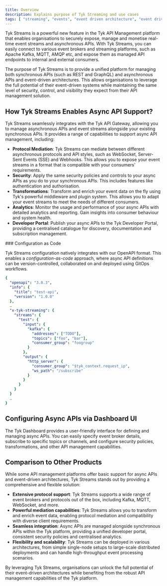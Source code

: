 ```yaml
---
title: Overview
description: Explains purpose of Tyk Streaming and use cases
tags: [ "streaming", "events", "event driven architecture", "event driven architectures", "kafka" ]
---
```


<!-- Here explain the following content:

- Purpose of Tyk streaming
- Use cases of Tyk streaming
    - Tyk can act as ETL
    - Append information to event message from publisher
- Streaming technologies that can integrate with Tyk
- Current limitations
- Dependencies -->


Tyk Streams is a powerful new feature in the Tyk API Management platform that enables organisations to securely expose, manage and monetise real-time event streams and asynchronous APIs. With Tyk Streams, you can easily connect to various event brokers and streaming platforms, such as Apache Kafka, MQTT, AMQP etc, and expose them as managed API endpoints to internal and external consumers.

The purpose of Tyk Streams is to provide a unified platform for managing both synchronous APIs (such as REST and GraphQL) and asynchronous APIs and event-driven architectures. This allows organisations to leverage the full potential of their event-driven systems while maintaining the same level of security, control, and visibility they expect from their API management solution.

## How Tyk Streams Enables Async API Support?

Tyk Streams seamlessly integrates with the Tyk API Gateway, allowing you to manage asynchronous APIs and event streams alongside your existing synchronous APIs. It provides a range of capabilities to support async API management, including:

- **Protocol Mediation**: Tyk Streams can mediate between different asynchronous protocols and API styles, such as WebSocket, Server-Sent Events (SSE) and Webhooks. This allows you to expose your event streams in a format that is compatible with your consumers' requirements.
- **Security**: Apply the same security policies and controls to your async APIs as you do to your synchronous APIs. This includes features like authentication and authorisation.
- **Transformations**: Transform and enrich your event data on the fly using Tyk's powerful middleware and plugin system. This allows you to adapt your event streams to meet the needs of different consumers.
- **Analytics**: Monitor the usage and performance of your async APIs with detailed analytics and reporting. Gain insights into consumer behaviour and system health.
- **Developer Portal**: Publish your async APIs to the Tyk Developer Portal, providing a centralised catalogue for discovery, documentation and subscription management.

### Configuration as Code

Tyk Streams configuration natively integrates with our OpenAPI format. This enables a *configuration-as-code* approach, where async API definitions can be version-controlled, collaborated on and deployed using GitOps workflows.

```yaml
{
  "openapi": "3.0.3",
  "info": {
    "title": "test-api",
    "version": "1.0.0"
  },
  …
  "x-tyk-streaming": {
    "streams": {
      "test": {
        "input": {
          "kafka": {
            "addresses": ["TODO"],
            "topics": ["foo", "bar"],
            "consumer_group": "foogroup"
          }
        },
        "output": {
          "http_server": {
            "consumer_group": "$tyk_context.request_ip",
            "ws_path": "/subscribe"
          }
        }
      }
    }
  }
  …
}
```

## Configuring Async APIs via Dashboard UI

The Tyk Dashboard provides a user-friendly interface for defining and managing async APIs. You can easily specify event broker details, subscribe to specific topics or channels, and configure security policies, transformations, and other API management capabilities.

## Comparison to Other Products

While some API management platforms offer basic support for async APIs and event-driven architectures, Tyk Streams stands out by providing a comprehensive and flexible solution:
- **Extensive protocol support**: Tyk Streams supports a wide range of event brokers and protocols out of the box, including Kafka, MQTT, WebSocket, and more.
- **Powerful mediation capabilities**: Tyk Streams allows you to transform and enrich event data, enabling protocol mediation and compatibility with diverse client requirements.
- **Seamless integration**: Async APIs are managed alongside synchronous APIs within the Tyk platform, providing a unified developer portal, consistent security policies and centralised analytics.
- **Flexibility and scalability**: Tyk Streams can be deployed in various architectures, from simple single-node setups to large-scale distributed deployments and can handle high-throughput event processing scenarios.

By leveraging Tyk Streams, organisations can unlock the full potential of their event-driven architectures while benefiting from the robust API management capabilities of the Tyk platform.

